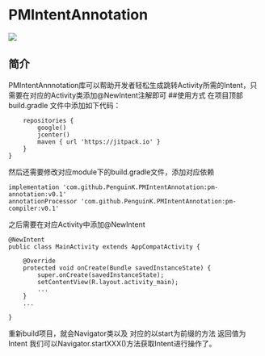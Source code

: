 # PMIntentAnnotation
[![](https://jitpack.io/v/PenguinK/PMIntentAnnotation.svg)](https://jitpack.io/#PenguinK/PMIntentAnnotation)

## 简介
PMIntentAnnnotation库可以帮助开发者轻松生成跳转Activity所需的Intent，只需要在对应的Activity类添加@NewIntent注解即可
##使用方式
在项目顶部 build.gradle 文件中添加如下代码：

```allprojects {
    repositories {
        google()
        jcenter()
        maven { url 'https://jitpack.io' }
    }
}
```
然后还需要修改对应module下的build.gradle文件，添加对应依赖
```
implementation 'com.github.PenguinK.PMIntentAnnotation:pm-annotation:v0.1'
annotationProcessor 'com.github.PenguinK.PMIntentAnnotation:pm-compiler:v0.1'
```

之后需要在对应Activity中添加@NewIntent
```
@NewIntent
public class MainActivity extends AppCompatActivity {

    @Override
    protected void onCreate(Bundle savedInstanceState) {
        super.onCreate(savedInstanceState);
        setContentView(R.layout.activity_main);
        ...
    }
    ...

}
```
重新build项目，就会Navigator类以及
对应的以start为前缀的方法 返回值为Intent 我们可以Navigator.startXXX()方法获取Intent进行操作了。

